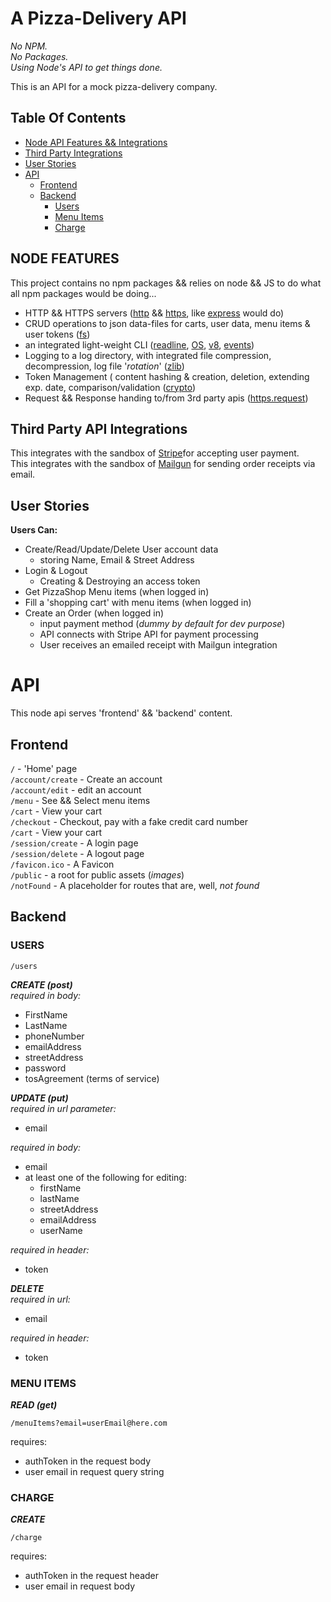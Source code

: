 # A Pizza-Delivery API

*No NPM.*  
*No Packages.*  
*Using Node's API to get things done.*  

This is an API for a mock pizza-delivery company. 

## Table Of Contents  
- [Node API Features && Integrations](#node-features)  
- [Third Party Integrations](#third-party-api-integrations)  
- [User Stories](#user-stories)  
- [API](#api)  
  - [Frontend](#frontend)  
  - [Backend](#backend)  
	- [Users](#users)  
	- [Menu Items](#menu-items)  
	- [Charge](#charge)  

## NODE FEATURES
This project contains no npm packages && relies on node && JS to do what all npm packages would be doing...
- HTTP && HTTPS servers ([http](https://nodejs.org/api/http.html) && [https](https://nodejs.org/api/https.html), like [express](https://expressjs.com/) would do)
- CRUD operations to json data-files for carts, user data, menu items & user tokens ([fs](https://nodejs.org/api/fs.html))
- an integrated light-weight CLI ([readline](https://nodejs.org/api/readline.html), [OS](https://nodejs.org/api/os.html), [v8](https://nodejs.org/api/v8.html), [events](https://nodejs.org/api/events.html))
- Logging to a log directory, with integrated file compression, decompression, log file '_rotation_' ([zlib](https://nodejs.org/api/zlib.html))
- Token Management ( content hashing & creation, deletion, extending exp. date, comparison/validation ([crypto](https://nodejs.org/api/crypto.html))
- Request && Response handing to/from 3rd party apis ([https.request](https://nodejs.org/api/https.html#https_https_request_options_callback))

## Third Party API Integrations
This integrates with the sandbox of [Stripe](https://stripe.com/)for accepting user payment.  
This integrates with the sandbox of [Mailgun](https://www.mailgun.com) for sending order receipts via email.  
  
  
## User Stories  
**Users Can:**  
- Create/Read/Update/Delete User account data
	- storing Name, Email & Street Address  
- Login & Logout  
	- Creating & Destroying an access token  
- Get PizzaShop Menu items (when logged in)  
- Fill a 'shopping cart' with menu items (when logged in)  
- Create an Order (when logged in)  
	- input payment method  (_dummy by default for dev purpose_)
	- API connects with Stripe API for payment processing  
	- User receives an emailed receipt with Mailgun integration  
  
  
# API
This node api serves 'frontend' && 'backend' content.

## Frontend  
```/``` - 'Home' page  
```/account/create``` - Create an account  
```/account/edit``` - edit an account  
```/menu``` - See && Select menu items  
```/cart``` - View your cart  
```/checkout``` - Checkout, pay with a fake credit card number  
```/cart``` - View your cart  
```/session/create``` - A login page  
```/session/delete``` - A logout page  
```/favicon.ico``` - A Favicon  
```/public``` - a root for public assets (_images_)  
```/notFound``` - A placeholder for routes that are, well, _not found_  

## Backend
### USERS  

	/users  

***CREATE (post)***   
*required in body:*  
- FirstName  
- LastName  
- phoneNumber  
- emailAddress  
- streetAddress  
- password
- tosAgreement (terms of service)

***UPDATE (put)***  
*required in url parameter:*  
- email  
  
*required in body:*  
- email
- at least one of the following for editing:  
	- firstName  
	- lastName  
	- streetAddress  
	- emailAddress  
	- userName  


*required in header:* 
- token  

 ***DELETE***   
*required in url:*  
   - email  

*required in header:*  
   - token  

### MENU ITEMS  
***READ (get)***  

	/menuItems?email=userEmail@here.com  

requires:  
- authToken in the request body  
- user email in request query string  

### CHARGE  
***CREATE***  

	/charge  

requires:  
- authToken in the request header  
- user email in request body  
